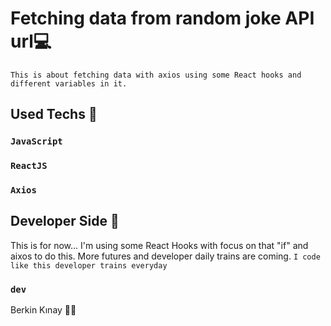 # Fetching data from random joke API url💻
`This is about fetching data with axios using some React hooks and different variables in it.`

## Used Techs 🥰

### `JavaScript`
### `ReactJS`
### `Axios`

## Developer Side 💫
This is for now... I'm using some React Hooks with focus on that "if" and aixos to do this. More futures and developer daily trains are coming.
`I code like this developer trains everyday`

### `dev`
Berkin Kınay 👨‍💻

